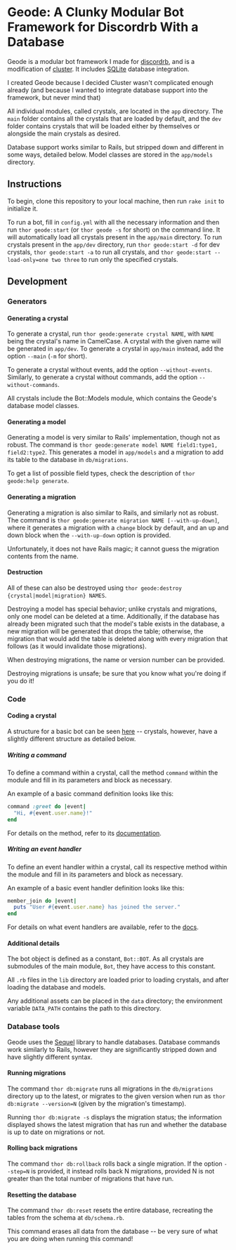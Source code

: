 # Geode: A Clunky Modular Bot Framework for Discordrb With a Database

Geode is a modular bot framework I made for [discordrb](https://github.com/meew0/discordrb),
and is a modification of [cluster](https://github.com/410757864530-dead-salmonids/cluster). It includes 
[SQLite](https://www.sqlite.org/index.html) database integration.

I created Geode because I decided Cluster wasn't complicated enough already
(and because I wanted to integrate database support into the framework, but never mind that)

All individual modules, called crystals, are located in the `app` directory. The `main` folder contains all the crystals
that are loaded by default, and the `dev` folder contains crystals that will be loaded either by themselves or alongside
the main crystals as desired.

Database support works similar to Rails, but stripped down and different in some ways, detailed below. 
Model classes are stored in the `app/models` directory.

## Instructions

To begin, clone this repository to your local machine, then run `rake init` to initialize it.

To run a bot, fill in `config.yml` with all the necessary information and then run `thor geode:start` 
(or `thor geode -s` for short) on the command line. It will automatically load all crystals present in the `app/main` 
directory. To run crystals present in the `app/dev` directory, run `thor geode:start -d` for dev crystals,
`thor geode:start -a` to run all crystals, and `thor geode:start --load-only=one two three` to run only the
specified crystals.

## Development

### Generators

#### Generating a crystal

To generate a crystal, run `thor geode:generate crystal NAME`, with `NAME` being the crystal's name in CamelCase. A
crystal with the given name will be generated in `app/dev`. To generate a crystal in `app/main` instead, add the option
`--main` (`-m` for short).

To generate a crystal without events, add the option `--without-events`. Similarly, to generate a crystal without
commands, add the option `--without-commands`.

All crystals include the Bot::Models module, which contains the Geode's database model classes.

#### Generating a model

Generating a model is very similar to Rails' implementation, though not as robust. The command is 
`thor geode:generate model NAME field1:type1, field2:type2`. This generates a model in `app/models` and a migration to
add its table to the database in `db/migrations`. 

To get a list of possible field types, check the description of `thor geode:help generate`.

#### Generating a migration

Generating a migration is also similar to Rails, and similarly not as robust. The command is 
`thor geode:generate migration NAME [--with-up-down]`, where it generates a migration with a `change` block by default,
and an up and down block when the `--with-up-down` option is provided.

Unfortunately, it does not have Rails magic; it cannot guess the migration contents from the name.

#### Destruction

All of these can also be destroyed using `thor geode:destroy {crystal|model|migration} NAMES`. 

Destroying a model has special behavior; unlike crystals and migrations, only one model can be deleted at a time.
Additionally, if the database has already been migrated such that the model's table exists in the database, a new 
migration will be generated that drops the table; otherwise, the migration that would add the table is deleted along 
with every migration that follows (as it would invalidate those migrations).

When destroying migrations, the name or version number can be provided. 

Destroying migrations is unsafe; be sure that you know what you're doing if you do it!

### Code

#### Coding a crystal

A structure for a basic bot can be seen [here](https://github.com/meew0/discordrb#usage) -- crystals, however, have a
slightly different structure as detailed below.

##### Writing a command

To define a command within a crystal, call the method `command` within the module and fill in its parameters and block 
as necessary. 

An example of a basic command definition looks like this:

```ruby
command :greet do |event|
  "Hi, #{event.user.name}!"
end
```

For details on the method, refer to its
[documentation](https://meew0.github.io/discordrb/master/Discordrb/Commands/CommandContainer.html#command-instance_method).

##### Writing an event handler

To define an event handler within a crystal, call its respective method within the module and fill in its 
parameters and block as necessary.

An example of a basic event handler definition looks like this:
```ruby
member_join do |event|
  puts "User #{event.user.name} has joined the server."
end
```

For details on what event handlers are available, refer to the
[docs](https://meew0.github.io/discordrb/master/Discordrb/EventContainer.html).

#### Additional details

The bot object is defined as a constant, `Bot::BOT`. As all crystals are submodules of the main module, `Bot`, they have
access to this constant.

All `.rb` files in the `lib` directory are loaded prior to loading crystals, and after loading the database and models.

Any additional assets can be placed in the `data` directory; the environment variable `DATA_PATH` contains the path to 
this directory.

### Database tools

Geode uses the [Sequel](https://github.com/jeremyevans/sequel) library to handle databases. Database commands work
similarly to Rails, however they are significantly stripped down and have slightly different syntax.

#### Running migrations

The command `thor db:migrate` runs all migrations in the `db/migrations` directory up to the latest, or migrates to
the given version when run as `thor db:migrate --version=N` (given by the migration's timestamp).

Running `thor db:migrate -s` displays the migration status; the information displayed shows the latest migration that 
has run and whether the database is up to date on migrations or not.

#### Rolling back migrations
The command `thor db:rollback` rolls back a single migration. If the option `--step=N` is provided, it instead rolls back N
migrations, provided N is not greater than the total number of migrations that have run.

#### Resetting the database
The command `thor db:reset` resets the entire database, recreating the tables from the schema at `db/schema.rb`.

This command erases all data from the database -- be very sure of what you are doing when running this command!
